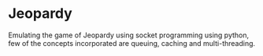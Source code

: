 # Jeopardy

Emulating the game of Jeopardy using socket programming using python, few of the concepts incorporated are queuing, caching and multi-threading.
